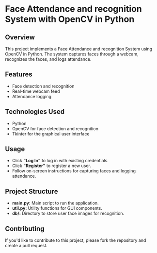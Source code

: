 # Face Attendance and recognition System with OpenCV in Python

## Overview
This project implements a Face Attendance and recognition System using OpenCV in Python. The system captures faces through a webcam, recognizes the faces, and logs attendance.

## Features
- Face detection and recognition
- Real-time webcam feed
- Attendance logging

## Technologies Used
- Python
- OpenCV for face detection and recognition
- Tkinter for the graphical user interface

## Usage
- Click **"Log In"** to log in with existing credentials.
- Click **"Register"** to register a new user.
- Follow on-screen instructions for capturing faces and logging attendance.

## Project Structure
- **main.py:** Main script to run the application.
- **util.py:** Utility functions for GUI components.
- **db/:** Directory to store user face images for recognition.

## Contributing
If you'd like to contribute to this project, please fork the repository and create a pull request.

